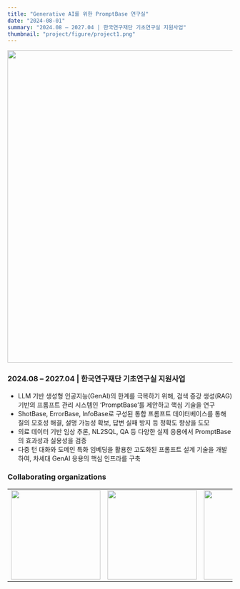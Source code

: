 ```yaml
---
title: "Generative AI를 위한 PromptBase 연구실"
date: "2024-08-01"
summary: "2024.08 – 2027.04 | 한국연구재단 기초연구실 지원사업"
thumbnail: "project/figure/project1.png"
---
```

<div style="text-align: center;">
  <img src="/project/figure/project1.png" style="width: 700px; max-width: 100%; height: auto; display: block; margin: 0 auto;">
</div>

### 2024.08 – 2027.04 | 한국연구재단 기초연구실 지원사업
- LLM 기반 생성형 인공지능(GenAI)의 한계를 극복하기 위해, 검색 증강 생성(RAG) 기반의 프롬프트 관리 시스템인 ‘PromptBase’를 제안하고 핵심 기술을 연구
- ShotBase, ErrorBase, InfoBase로 구성된 통합 프롬프트 데이터베이스를 통해 질의 모호성 해결, 설명 가능성 확보, 답변 실패 방지 등 정확도 향상을 도모
- 의료 데이터 기반 임상 추론, NL2SQL, QA 등 다양한 실제 응용에서 PromptBase의 효과성과 실용성을 검증
- 다중 턴 대화와 도메인 특화 임베딩을 활용한 고도화된 프롬프트 설계 기술을 개발하여, 차세대 GenAI 응용의 핵심 인프라를 구축

### Collaborating organizations
<table>
  <tr>
    <td><img src="/background/snu-night.jpg" width="200"/></td>
    <td><img src="/background/snu-night.jpg" width="200"/></td>
    <td><img src="/background/snu-night.jpg" width="200"/></td>
    <td><img src="/background/snu-night.jpg" width="200"/></td>
  </tr>
</table>

